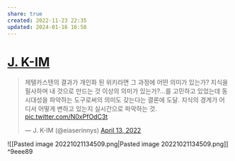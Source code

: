 ```yaml
---
share: true
created: 2022-11-23 22:35
updated: 2024-01-16 16:58
---
```



# [J. K-IM](https://twitter.com/eiaserinnys/status/1514093537394311169)

> 제텔카스텐의 결과가 개인화 된 위키라면 그 과정에 어떤 의미가 있는가? 지식을 필사하며 내 것으로 만드는 것 이상의 의미가 있는가?…를 고민하고 있었는데 동시대성을 파악하는 도구로써의 의미도 갖는다는 결론에 도달. 지식의 경계가 어디서 어떻게 변하고 있는지 실시간으로 파악하는 것. [pic.twitter.com/N0xPfOdC3t](https://t.co/N0xPfOdC3t)
> 
> — J. K-IM (@eiaserinnys) [April 13, 2022](https://twitter.com/eiaserinnys/status/1514093537394311169?ref_src=twsrc%5Etfw)

![[Pasted image 20221021134509.png|Pasted image 20221021134509.png]] ^9eee89